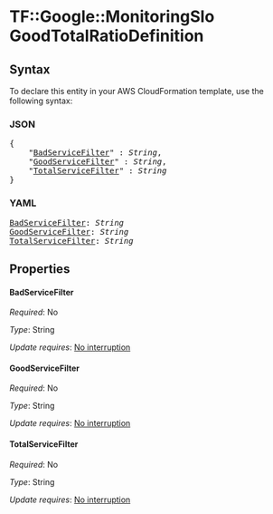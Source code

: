 # TF::Google::MonitoringSlo GoodTotalRatioDefinition

## Syntax

To declare this entity in your AWS CloudFormation template, use the following syntax:

### JSON

<pre>
{
    "<a href="#badservicefilter" title="BadServiceFilter">BadServiceFilter</a>" : <i>String</i>,
    "<a href="#goodservicefilter" title="GoodServiceFilter">GoodServiceFilter</a>" : <i>String</i>,
    "<a href="#totalservicefilter" title="TotalServiceFilter">TotalServiceFilter</a>" : <i>String</i>
}
</pre>

### YAML

<pre>
<a href="#badservicefilter" title="BadServiceFilter">BadServiceFilter</a>: <i>String</i>
<a href="#goodservicefilter" title="GoodServiceFilter">GoodServiceFilter</a>: <i>String</i>
<a href="#totalservicefilter" title="TotalServiceFilter">TotalServiceFilter</a>: <i>String</i>
</pre>

## Properties

#### BadServiceFilter

_Required_: No

_Type_: String

_Update requires_: [No interruption](https://docs.aws.amazon.com/AWSCloudFormation/latest/UserGuide/using-cfn-updating-stacks-update-behaviors.html#update-no-interrupt)

#### GoodServiceFilter

_Required_: No

_Type_: String

_Update requires_: [No interruption](https://docs.aws.amazon.com/AWSCloudFormation/latest/UserGuide/using-cfn-updating-stacks-update-behaviors.html#update-no-interrupt)

#### TotalServiceFilter

_Required_: No

_Type_: String

_Update requires_: [No interruption](https://docs.aws.amazon.com/AWSCloudFormation/latest/UserGuide/using-cfn-updating-stacks-update-behaviors.html#update-no-interrupt)

